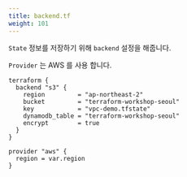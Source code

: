 ```yaml
---
title: backend.tf
weight: 101
---
```


`State` 정보를 저장하기 위해 `backend` 설정을 해줍니다.

`Provider` 는 AWS 를 사용 합니다.

```hcl
terraform {
  backend "s3" {
    region         = "ap-northeast-2"
    bucket         = "terraform-workshop-seoul"
    key            = "vpc-demo.tfstate"
    dynamodb_table = "terraform-workshop-seoul"
    encrypt        = true
  }
}

provider "aws" {
  region = var.region
}
```
